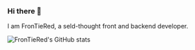 ### Hi there 👋

I am FronTieRed, a seld-thought front and backend developer.

![FronTieRed's GitHub stats](https://github-readme-stats.vercel.app/api?username=FronTieRed&theme=vue-dark&show_icons=true)
